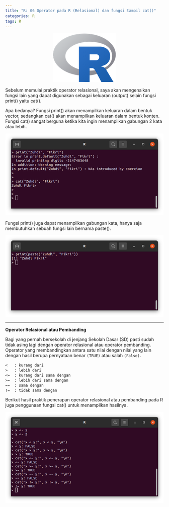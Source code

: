 ```yaml
---
title: "R: 06 Operator pada R (Relasional) dan fungsi tampil cat()"
categories: R
tags: R
---
```

<p align="center">
  <img src="/assets/images/r-proglang/r-logo.png" alt="Logo R" title="Logo R" class="logo-topic" />
</p>

Sebelum memulai praktik operator relasional, saya akan mengenalkan fungsi lain yang dapat digunakan sebagai keluaran (output) selain fungsi print() yaitu cat().  

Apa bedanya? Fungsi print() akan menampilkan keluaran dalam bentuk vector, sedangkan cat() akan menampilkan keluaran dalam bentuk konten. Fungsi cat() sangat berguna ketika kita ingin menampilkan gabungan 2 kata atau lebih.

<p align="center">
  <img src="/assets/images/r-proglang/r-06-perbedaan-fungsi-print-cat.png" alt="Perbedaan fungsi print() dan cat()" title="Perbedaan fungsi print() dan cat()" />
</p>

Fungsi print() juga dapat menampilkan gabungan kata, hanya saja membutuhkan sebuah fungsi lain bernama paste().

<p align="center">
  <img src="/assets/images/r-proglang/r-06-penggunaan-fungsi-print-dengan-paste.png" alt="Penggunaan fungsi print() dengan paste()" title="Penggunaan fungsi print() dengan paste()" />
</p>

----
**Operator Relasional atau Pembanding**

Bagi yang pernah bersekolah di jenjang Sekolah Dasar (SD) pasti sudah tidak asing lagi dengan operator relasional atau operator pembanding. Operator yang membandingkan antara satu nilai dengan nilai yang lain dengan hasil berupa pernyataan benar `(TRUE)` atau salah `(False)`.

    <   : kurang dari
    >   : lebih dari
    <=  : kurang dari sama dengan
    >=  : lebih dari sama dengan
    ==  : sama dengan
    !=  : tidak sama dengan

Berikut hasil praktik penerapan operator relasional atau pembanding pada R juga penggunaan fungsi cat() untuk menampilkan hasilnya.

<p align="center">
  <img src="/assets/images/r-proglang/r-06-operator-relasional.png" alt="Praktik operator relasional R" title="Praktik operator relasional R" />
</p>